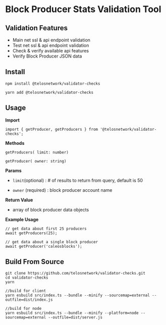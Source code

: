 # Block Producer Stats Validation Tool

## Validation Features

- Main net ssl & api endpoint validation
- Test net ssl & api endpoint validation
- Check & verify available api features
- Verify Block Producer JSON data

## Install

  `npm install @telosnetwork/validator-checks`
  
  `yarn add @telosnetwork/validator-checks`

## Usage

  **Import**

  `import { getProducer, getProducers } from '@telosnetwork/validator-checks';` 

  **Methods**
```
getProducers( limit: number)

getProducer( owner: string)
```
  
  **Params**
  
  - `limit`(optional) : # of results to return from query, default is 50
  
  - `owner` (required) : block producer account name

  **Return Value**

  - array of block producer data objects

  **Example Usage**
``` 
// get data about first 25 producers
await getProducers(25);

// get data about a single block producer 
await getProducer('caleosblocks');
```

## Build From Source

```
git clone https://github.com/telosnetwork/validator-checks.git
cd validator-checks
yarn

//build for client
yarn esbuild src/index.ts --bundle --minify --sourcemap=external --outfile=dist/index.js

//build for node
yarn esbuild src/index.ts --bundle --minify --platform=node --sourcemap=external --outfile=dist/server.js

```


